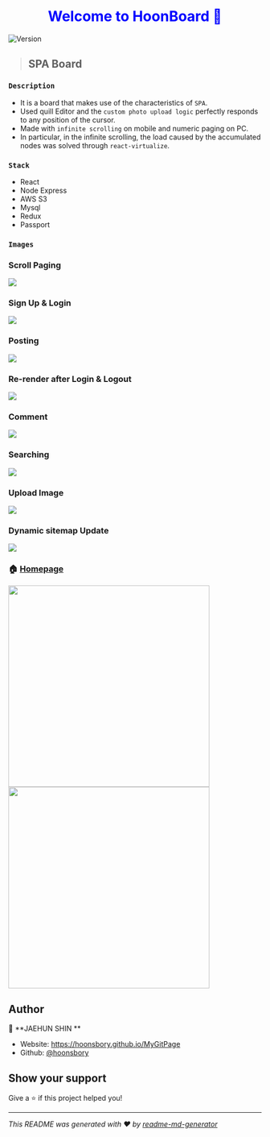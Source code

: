 





<h1 align="center" style="color:blue">Welcome to HoonBoard   👋</h1>
<p>
  <img alt="Version" src="https://img.shields.io/badge/version-1.0.0-blue.svg?cacheSeconds=2592000" />
</p>

>## SPA Board

### `Description`
- It is a board that makes use of the characteristics of `SPA`.
- Used quill Editor and the `custom photo upload logic` perfectly responds to any position of the cursor.
- Made with `infinite scrolling` on mobile and numeric paging on PC.
- In particular, in the infinite scrolling, the load caused by the accumulated nodes was solved through `react-virtualize`.



### `Stack`
- React
- Node Express
- AWS S3
- Mysql
- Redux
- Passport

### `Images`


### Scroll Paging
<img src="scroll.gif"/>
<br/>

### Sign Up & Login
<img src="login.gif"/>
<br/>

### Posting
<img src="posting.gif"/>
<br/>

### Re-render after Login & Logout
<img src="render.gif"/>
<br/>

### Comment
<img src="comment.gif"/>
<br/>

### Searching
<img src="search.gif"/>
<br/>

### Upload Image
<img src="imageUpload.gif"/>
<br/>

### Dynamic sitemap Update
<img src="sitemap.gif"/>

### 🏠 [Homepage](https://hoondevnote.ml)
<div>
<img width="400px"   src="https://jaehoon-bucket.s3.ap-northeast-2.amazonaws.com/abstract01.jpg">
<img width="400px"   src="https://jaehoon-bucket.s3.ap-northeast-2.amazonaws.com/board02.jpg">
</div>

## Author

👤 **JAEHUN SHIN  **

* Website: https://hoonsbory.github.io/MyGitPage
* Github: [@hoonsbory  ](https://github.com/hoonsbory  )

## Show your support

Give a ⭐️ if this project helped you!

***
_This README was generated with ❤️ by [readme-md-generator](https://github.com/kefranabg/readme-md-generator)_
